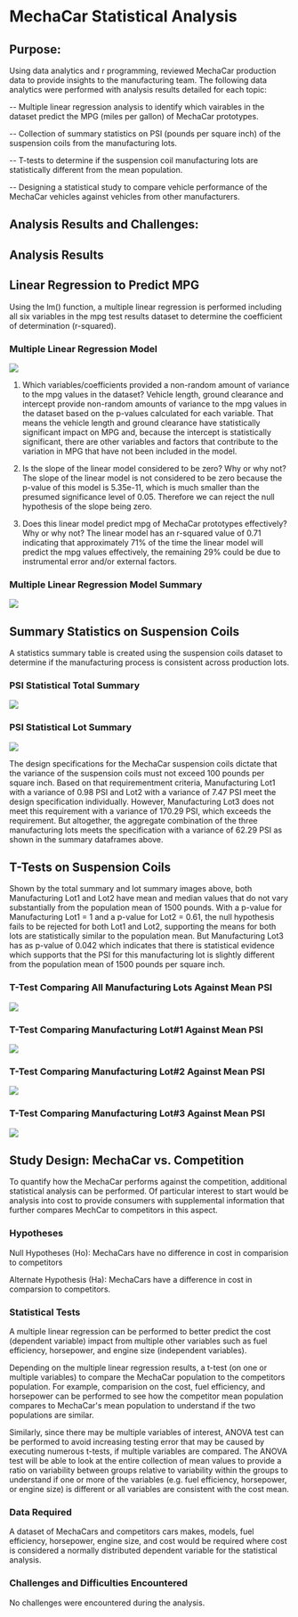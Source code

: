 # MechaCar Statistical Analysis

## Purpose:

Using data analytics and r programming,  reviewed MechaCar production data to provide insights to the manufacturing team.  The following data analytics were performed with analysis results detailed for each topic:

-- Multiple linear regression analysis to identify which vairables in the dataset predict the MPG (miles per gallon) of MechaCar prototypes.

-- Collection of summary statistics on PSI (pounds per square inch) of the suspension coils from the manufacturing lots.

-- T-tests to determine if the suspension coil manufacturing lots are statistically different from the mean population.

-- Designing a statistical study to compare vehicle performance of the MechaCar vehicles against vehicles from other manufacturers.

## Analysis Results and Challenges:

## Analysis Results

## Linear Regression to Predict MPG

Using the lm() function, a multiple linear regression is performed including all six variables in the mpg test results dataset to determine the coefficient of determination (r-squared).

### Multiple Linear Regression Model
![](images/Dev1_lm.png)

1) Which variables/coefficients provided a non-random amount of variance to the mpg values in the dataset?
Vehicle length, ground clearance and intercept provide non-random amounts of variance to the mpg values in the dataset based on the p-values calculated for each variable.  That means the vehicle length and ground clearance have statistically significant impact on MPG and, because the intercept is statistically significant, there are other variables and factors that contribute to the variation in MPG that have not been included in the model.

2) Is the slope of the linear model considered to be zero? Why or why not?
The slope of the linear model is not considered to be zero because the p-value of this model is 5.35e-11, which is much smaller than the presumed significance level of 0.05. Therefore we can reject the null hypothesis of the slope being zero.

3) Does this linear model predict mpg of MechaCar prototypes effectively? Why or why not?
The linear model has an r-squared value of 0.71 indicating that approximately 71% of the time the linear model will predict the mpg values effectively, the remaining 29% could be due to instrumental error and/or external factors.  

### Multiple Linear Regression Model Summary
![](images/Dev1_lm_summary.png)


## Summary Statistics on Suspension Coils

A statistics summary table is created using the suspension coils dataset to determine if the manufacturing process is consistent across production lots. 

### PSI Statistical Total Summary
![](images/Dev2_total_summary.png)

### PSI Statistical Lot Summary
![](images/Dev2_Lot_Summary.png)

The design specifications for the MechaCar suspension coils dictate that the variance of the suspension coils must not exceed 100 pounds per square inch. Based on that requirementment criteria, Manufacturing Lot1 with a variance of 0.98 PSI and Lot2 with a variance of 7.47 PSI meet the design specification individually. However, Manufacturing Lot3 does not meet this requirement with a variance of 170.29 PSI, which exceeds the requirement. But altogether, the aggregate combination of the three manufacturing lots meets the specification with a variance of 62.29 PSI as shown in the summary dataframes above.


## T-Tests on Suspension Coils

Shown by the total summary and lot summary images above, both Manufacturing Lot1 and Lot2 have mean and median values that do not vary substantially from the population mean of 1500 pounds.  With a p-value for Manufacturing Lot1 = 1 and a p-value for Lot2 = 0.61, the null hypothesis fails to be rejected for both Lot1 and Lot2, supporting the means for both lots are statistically similar to the population mean.  But Manufacturing Lot3 has as p-value of 0.042 which indicates that there is statistical evidence which supports that the PSI for this manufacturing lot is slightly different from the population mean of 1500 pounds per square inch.

### T-Test Comparing All Manufacturing Lots Against Mean PSI
![](images/Dev3_ttest_all.png)

### T-Test Comparing Manufacturing Lot#1 Against Mean PSI
![](images/Dev3_ttest_lot1.png)

### T-Test Comparing Manufacturing Lot#2 Against Mean PSI
![](images/Dev3_ttest_lot2.png)

### T-Test Comparing Manufacturing Lot#3 Against Mean PSI
![](images/Dev3_ttest_lot3.png)


## Study Design: MechaCar vs. Competition

To quantify how the MechaCar performs against the competition, additional statistical analysis can be performed.  Of particular interest to start would be analysis into cost to provide consumers with supplemental information that further compares MechCar to competitors in this aspect.

### Hypotheses

Null Hypotheses (Ho):  MechaCars have no difference in cost in comparision to competitors

Alternate Hypothesis (Ha):  MechaCars have a difference in cost in comparsion to competitors.

### Statistical Tests

A multiple linear regression can be performed to better predict the cost (dependent variable) impact from multiple other variables such as fuel efficiency, horsepower, and engine size (independent variables).   

Depending on the multiple linear regression results, a t-test (on one or multiple variables) to compare the MechaCar population to the competitors population.  For example, comparision on the cost, fuel efficiency, and horsepower can be performed to see how the competitor mean population compares to MechaCar's mean population to understand if the two populations are similar.

Similarly, since there may be multiple variables of interest, ANOVA test can be performed to avoid increasing testing error that may be caused by executing numerous t-tests, if multiple variables are compared.  The ANOVA test will be able to look at the entire collection of mean values to provide a ratio on variability between groups relative to variability within the groups to understand if one or more of the variables (e.g. fuel efficiency, horsepower, or engine size) is different or all variables are consistent with the cost mean. 

### Data Required

A dataset of MechaCars and competitors cars makes, models, fuel efficiency, horsepower, engine size, and cost would be required where cost is considered a normally distributed dependent variable for the statistical analysis.

### Challenges and Difficulties Encountered

No challenges were encountered during the analysis.


